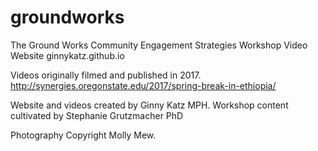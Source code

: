 # groundworks
The Ground Works Community Engagement Strategies Workshop Video Website
ginnykatz.github.io



Videos originally filmed and published in 2017. 
http://synergies.oregonstate.edu/2017/spring-break-in-ethiopia/

Website and videos created by Ginny Katz MPH. 
Workshop content cultivated by Stephanie Grutzmacher PhD

Photography Copyright Molly Mew. 



